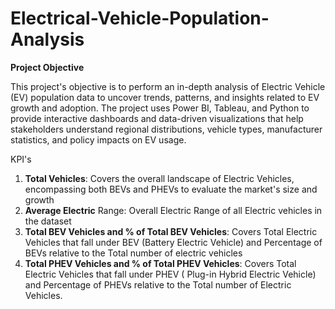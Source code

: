 # Electrical-Vehicle-Population-Analysis

**Project Objective**

This project's objective is to perform an in-depth analysis of Electric Vehicle (EV) population data to uncover trends, patterns, and insights related to EV growth and adoption. The project uses Power BI, Tableau, and Python to provide interactive dashboards and data-driven visualizations that help stakeholders understand regional distributions, vehicle types, manufacturer statistics, and policy impacts on EV usage.

KPI's 

1) **Total Vehicles**: Covers the overall landscape of Electric Vehicles, encompassing both BEVs and PHEVs to evaluate the market's size and growth
2) **Average Electric** Range: Overall Electric Range of all Electric vehicles in the dataset
3) **Total BEV Vehicles and % of Total BEV Vehicles**: Covers Total Electric Vehicles that fall under BEV (Battery Electric Vehicle) and Percentage of BEVs relative to the Total number of electric vehicles
4) **Total PHEV Vehicles and % of Total PHEV Vehicles**: Covers Total Electric Vehicles that fall under PHEV ( Plug-in Hybrid Electric Vehicle) and Percentage of PHEVs relative to the Total number of Electric Vehicles.
